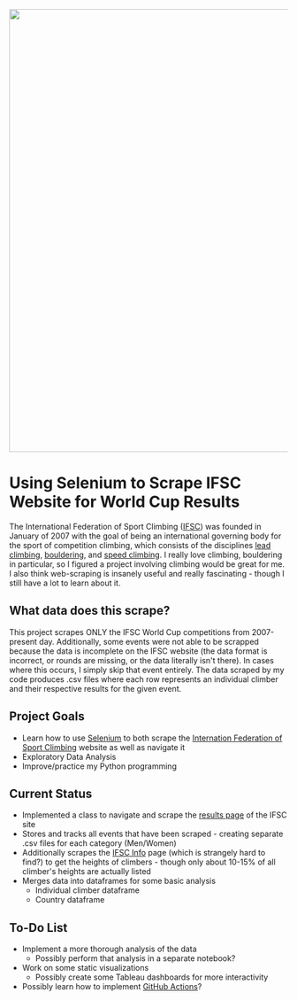 <div>
  <img src = "https://cdn.ifsc-climbing.org/images/News/Placeholders/IFSC_News_-_IFSC_placeholder.jpg" width = "800">
</div>

# Using Selenium to Scrape IFSC Website for World Cup Results

The International Federation of Sport Climbing ([IFSC](https://en.wikipedia.org/wiki/International_Federation_of_Sport_Climbing)) was founded in January of 2007 with the goal of being an international governing body for the sport of competition climbing, which consists of the disciplines [lead climbing](https://en.wikipedia.org/wiki/Lead_climbing), [bouldering](https://en.wikipedia.org/wiki/Bouldering), and [speed climbing](https://en.wikipedia.org/wiki/Speed_climbing).
I really love climbing, bouldering in particular, so I figured a project involving climbing would be great for me. I also think web-scraping is insanely useful and really fascinating - though I still have a lot to learn about it.

## What data does this scrape?
This project scrapes ONLY the IFSC World Cup competitions from 2007-present day. Additionally, some events were not able to be scrapped because the data is incomplete on the IFSC website (the data format is incorrect, or rounds are missing, or the data literally isn't there). In cases where this occurs, I simply skip that event entirely. The data scraped by my code produces .csv files where each row represents an individual climber and their respective results for the given event.

## Project Goals
* Learn how to use [Selenium](https://www.selenium.dev/) to both scrape the [Internation Federation of Sport Climbing](https://www.ifsc-climbing.org/) website as well as navigate it
* Exploratory Data Analysis
* Improve/practice my Python programming

## Current Status
* Implemented a class to navigate and scrape the [results page](https://www.ifsc-climbing.org/index.php/world-competition/last-result) of the IFSC site
* Stores and tracks all events that have been scraped - creating separate .csv files for each category (Men/Women)
* Additionally scrapes the [IFSC Info](https://ifsc.results.info/#/) page (which is strangely hard to find?) to get the heights of climbers - though only about 10-15% of all climber's heights are actually listed
* Merges data into dataframes for some basic analysis
  * Individual climber dataframe
  * Country dataframe

## To-Do List
* Implement a more thorough analysis of the data
  * Possibly perform that analysis in a separate notebook?
* Work on some static visualizations
  * Possibly create some Tableau dashboards for more interactivity
* Possibly learn how to implement [GitHub Actions](https://github.com/features/actions)?

